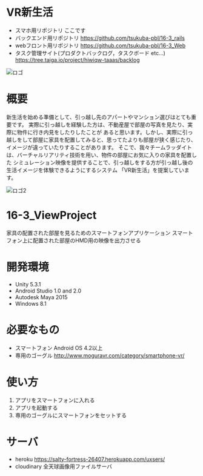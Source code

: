 # VR新生活
- スマホ用リポジトリ
  ここです
- バックエンド用リポジトリ
  https://github.com/tsukuba-pbl/16-3_rails
- webフロント用リポジトリ
  https://github.com/tsukuba-pbl/16-3_Web
- タスク管理サイト(プロダクトバックログ，タスクボード etc...)
  https://tree.taiga.io/project/hiwiqw-taaas/backlog

![ロゴ](http://res.cloudinary.com/hm9te9vxa/image/upload/v1479192508/na52vbagwfqenzs5urvs.png)

# 概要
 新生活を始める準備として、引っ越し先のアパートやマンション選びはとても重要です。
実際に引っ越しを経験した方は、不動産屋で部屋の写真を見たり、実際に物件に行き内見をしたりしたことが
あると思います。しかし、実際に引っ越しをして部屋に家具を配置してみると、思ってたよりも部屋が狭く感じたり、
イメージが違っていたりすることがあります。
 そこで、我々チームラッダイトは、バーチャルリアリティ技術を用い、物件の部屋にお気に入りの家具を配置した
シミュレーション映像を提供することで、引っ越しをする方が引っ越し後の生活イメージを体験できるようにするシステム
「VR新生活」を提案しています。

![ロゴ2](http://res.cloudinary.com/hm9te9vxa/image/upload/v1479309262/m7qtbaucgoy29gd6kezm.png)

# 16-3_ViewProject
家具の配置された部屋を見るためのスマートフォンアプリケーション
スマートフォン上に配置された部屋のHMD用の映像を出力させる

# 開発環境
- Unity 5.3.1
- Android Studio 1.0 and 2.0
- Autodesk Maya 2015
- Windows 8.1

# 必要なもの
- スマートフォン Android OS 4.2以上
- 専用のゴーグル
  http://www.moguravr.com/category/smartphone-vr/

# 使い方
1. アプリをスマートフォンに入れる
1. アプリを起動する
1. 専用のゴーグルにスマートフォンをセットする

# サーバ
- heroku https://salty-fortress-26407.herokuapp.com/uxsers/
- cloudinary 全天球画像用ファイルサーバ


